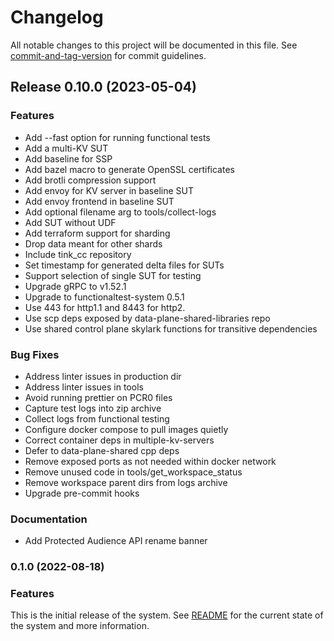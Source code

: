 # Changelog

All notable changes to this project will be documented in this file. See [commit-and-tag-version](https://github.com/absolute-version/commit-and-tag-version) for commit guidelines.

## Release 0.10.0 (2023-05-04)


### Features

* Add --fast option for running functional tests
* Add a multi-KV SUT
* Add baseline for SSP
* Add bazel macro to generate OpenSSL certificates
* Add brotli compression support
* Add envoy for KV server in baseline SUT
* Add envoy frontend in baseline SUT
* Add optional filename arg to tools/collect-logs
* Add SUT without UDF
* Add terraform support for sharding
* Drop data meant for other shards
* Include tink_cc repository
* Set timestamp for generated delta files for SUTs
* Support selection of single SUT for testing
* Upgrade gRPC to v1.52.1
* Upgrade to functionaltest-system 0.5.1
* Use 443 for http1.1 and 8443 for http2.
* Use scp deps exposed by data-plane-shared-libraries repo
* Use shared control plane skylark functions for transitive dependencies


### Bug Fixes

* Address linter issues in production dir
* Address linter issues in tools
* Avoid running prettier on PCR0 files
* Capture test logs into zip archive
* Collect logs from functional testing
* Configure docker compose to pull images quietly
* Correct container deps in multiple-kv-servers
* Defer to data-plane-shared cpp deps
* Remove exposed ports as not needed within docker network
* Remove unused code in tools/get_workspace_status
* Remove workspace parent dirs from logs archive
* Upgrade pre-commit hooks


### Documentation

* Add Protected Audience API rename banner

### 0.1.0 (2022-08-18)


### Features

This is the initial release of the system. See [README](/README.md) for the current state of the system and more information.
